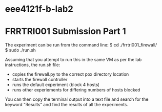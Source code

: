 # eee4121f-b-lab2
# FRRTRI001 Submission Part 1

The experiment can be run from the command line:
$ cd ./frrtri001_firewall/
$ sudo ./run.sh

Assuming that you attempt to run this in the same VM as per the lab instructions, the run.sh file:
- copies the firewall.py to the correct pox directory location
- starts the firewall controller
- runs the default experiment (block 4 hosts)
- runs other experiements for differing numbers of hosts blocked

You can then copy the terminal output into a text file and search for the keyword "Results" and find the results of all the experiments.

